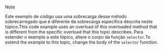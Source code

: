 > [!NOTE]
>  <span data-ttu-id="3ef35-101">Este exemplo de código usa uma sobrecarga desse método sobrecarregado que é diferente da sobrecarga específica descrita neste tópico.</span><span class="sxs-lookup"><span data-stu-id="3ef35-101">This code example uses an overload of this overloaded method that is different from the specific overload that this topic describes.</span></span> <span data-ttu-id="3ef35-102">Para estender o exemplo a este tópico, altere o corpo da função `selector`.</span><span class="sxs-lookup"><span data-stu-id="3ef35-102">To extend the example to this topic, change the body of the `selector` function.</span></span>